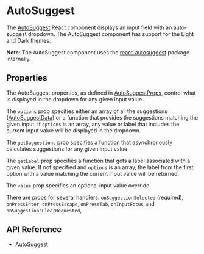 # AutoSuggest

The [AutoSuggest]($ui-core) React component displays an input field with an auto-suggest dropdown.
The AutoSuggest component has support for the Light and Dark themes.

**Note**: The AutoSuggest component uses the [react-autosuggest](https://www.npmjs.com/package/react-autosuggest) package internally.

## Properties

The AutoSuggest properties, as defined in [AutoSuggestProps]($ui-core), control what is displayed in the dropdown for any given input value.

The `options` prop specifies either an array of all the suggestions ([AutoSuggestData]($ui-core)) or a function that provides the suggestions matching the given input. If `options` is an array, any value or label that includes the current input value will be displayed in the dropdown.

The `getSuggestions` prop specifies a function that asynchronously calculates suggestions for any given input value.

The `getLabel` prop specifies a function that gets a label associated with a given value. If not specified and `options` is an array, the label from the first option with a value matching the current input value will be returned.

The `value` prop specifies an optional input value override.

There are props for several handlers:
`onSuggestionSelected` (required),
`onPressEnter`,
`onPressEscape`,
`onPressTab`,
`onInputFocus` and
`onSuggestionsClearRequested`,

## API Reference

- [AutoSuggest]($ui-core:AutoSuggest)
